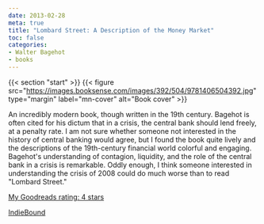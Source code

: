 ```yaml
---
date: 2013-02-28
meta: true
title: "Lombard Street: A Description of the Money Market"
toc: false
categories:
- Walter Bagehot
- books
---
```


{{< section "start" >}}
{{< figure src="https://images.booksense.com/images/392/504/9781406504392.jpg" type="margin" label="mn-cover" alt="Book cover" >}}

An incredibly modern book, though written in the 19th century. Bagehot is often cited for his dictum that in a crisis, the central bank should lend freely, at a penalty rate. I am not sure whether someone not interested in the history of central banking would agree, but I found the book quite lively and the descriptions of the 19th-century financial world colorful and engaging. Bagehot's understanding of contagion, liquidity, and the role of the central bank in a crisis is remarkable. Oddly enough, I think someone interested in understanding the crisis of 2008 could do much worse than to read "Lombard Street."

[My Goodreads rating: 4 stars](https://www.goodreads.com/review/show/522076545)  

[IndieBound](https://www.indiebound.org/book/9781406504392)
